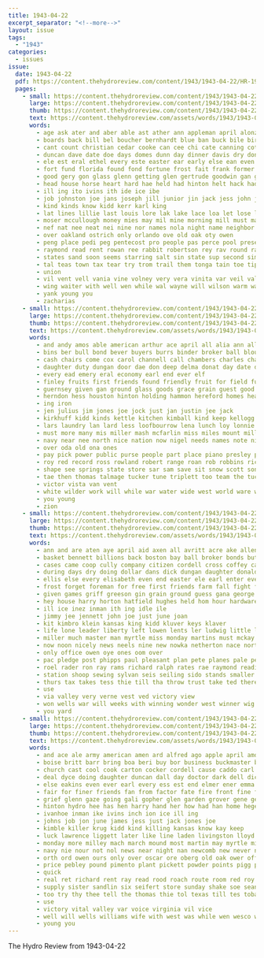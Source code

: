```yaml
---
title: 1943-04-22
excerpt_separator: "<!--more-->"
layout: issue
tags:
  - "1943"
categories:
  - issues
issue:
  date: 1943-04-22
  pdf: https://content.thehydroreview.com/content/1943/1943-04-22/HR-1943-04-22.pdf
  pages:
    - small: https://content.thehydroreview.com/content/1943/1943-04-22/small/HR-1943-04-22-01.jpg
      large: https://content.thehydroreview.com/content/1943/1943-04-22/large/HR-1943-04-22-01.jpg
      thumb: https://content.thehydroreview.com/content/1943/1943-04-22/thumbnails/HR-1943-04-22-01.jpg
      text: https://content.thehydroreview.com/assets/words/1943/1943-04-22/HR-1943-04-22-01.txt
      words:
        - age ask ater and aber able ast ather ann appleman april alonzo agnes awe allen alee all ave avers aye arm armstrong arthur army ago anil acree ane aster anas are apache aca aman
        - boards back bill bel boucher bernhardt blue ban buck bile bird boys best board but bonds boan babin ben books better baptist browne been bere bal berry bond bow blond bil bak bis bos bay barnard bard bord baggot begin bethel book bet bost buy bridge bliss brought bert biemer bas bend born boone buckner both bride brantley bible branch
        - cant count christian cedar cooke can cee chi cate canning cot come class canyon comings church charles came call clyde cos cadet cattle cantrell conat crable christ crite chamber caine change cline crate company corpus caddo churches city chora cook cine cly cia cox christi coin close cons camp county corp capa christan corporal captain cops cue coll chap clas coast cody
        - duncan dave date doe days domes dunn day dinner davis dry donate dau ditmore dee dell director dress dooley daughter dies doyle during dav donart
        - ele est eral ethel every este easter ear early else ean even eras elijah ead ever end
        - fort fund florida found fond fortune frost fait frank former few felton friends forty fees fog for fay foo friday fray fare free frances fand from fetch fields first faille farm ford field
        - good gery gon glass glenn getting glen gertrude goodwin gan gee gift green gaither gay guest guess greggs grove grace gilmore gut greek gran grand glad gini gal gone grattan
        - head house horse heart hard hae held had hinton helt hack hadley harry her hume hen hundred henner has henry hydro hie him horace humphrey how huge husband hay holiness hin hodges har hasten high hubbard hamiton home honor hamilton
        - ill ing ito ivins ith ide ice ibe
        - job johnston joe jans joseph jill junior jin jack jess john jain just
        - kind kinds know kidd kerr karl king
        - lat lines lillie last louis lore lak lake lace loa let lose live letter loan leaders lustre lawrence louella lees levy lene lite late leta lea lies london lawton light long ling lingle left lara latter look like lac lowell land lang lafontaine larger
        - moser mccullough money mies may mil mine morning mill must male moc mong manchester mand more matter most marley maid minister medford monroe much mori mae mary miles mer monday mee march mason miner marlin miller mooney morn made mir merly mance man miss many members
        - nef nat nee neat nei nine nor names nola night name neighbor ner nati ning nea now noella neel new newton nest nowka nore news not north nims need
        - over oakland ostrich only orlando ove old oak oty owen
        - peng place pedi peg pentecost pro people pas perce pool present president paster pita potter past primer person prost pias phyllis pena por panks pastor pam pretty part paper pla pound patri press pennington pec peoples plume pay ponn pounds paar pent pee
        - raymond read rent rowan ree rabbit robertson rey rav round rate rat robert res ried ray ross rees raine rans ralph rollins ros rece ruth rom rex roy
        - states sand soon seems starring salt sin state sup second simpson suva sam sot sees shor sheridan setting sires south sein sim sister say smith sat sica sill set stewart sean sen soper seas sara san stan sire seay special seen sayers show seat service seven she shear sale schoo sport shoulder sell school street sleep sunday supply stockton sad sem still send shown saturday senior son sales study shay summer
        - tal teas town tax tear try trom trail them tonga tain toe tips too the tite teat tia then ten taken tam talk takes tae thomas take teacher tie thurs tate tell tes tat tad tom tee tin texas tay than teed
        - union
        - vil vent vell vania vine volney very vera vinita var veil val
        - wing waiter with well wen while wal wayne will wilson warm watch wheat winter weeks wass want was wahi went walk win write wil word work wien white west wat wagoner wife waters wai wellman war weig wey week wind
        - yank young you
        - zacharias
    - small: https://content.thehydroreview.com/content/1943/1943-04-22/small/HR-1943-04-22-02.jpg
      large: https://content.thehydroreview.com/content/1943/1943-04-22/large/HR-1943-04-22-02.jpg
      thumb: https://content.thehydroreview.com/content/1943/1943-04-22/thumbnails/HR-1943-04-22-02.jpg
      text: https://content.thehydroreview.com/assets/words/1943/1943-04-22/HR-1943-04-22-02.txt
      words:
        - and andy amos able american arthur ace april all alia ann allers august are alfred aid
        - bins ber bull bond bever buyers burrs binder broker ball blough binger bryan but bonds born balance bone beverage barr bureau bere been bill benda barber brought bulk bank buy beck bell button blum beer boys bet benny brother burn brew
        - cash chairs come cox carol channell call chambers charles chair colon clerk china caller cattle can carter coast credit cost city cream ciara church camp
        - daughter duty dungan door dae don deep delma donat day date den dats deering days during
        - every ead emery eral economy earl end ever elf
        - finley fruits first friends found friendly fruit for field fuel fea friday frankie forget from frie fay fine fresh farm fred
        - guernsey given gan ground glass goods grace grain guest good geary george garden gas gertrude glad
        - herndon hess houston hinton holding hammon hereford homes head hardware homer hart high hape hale home hott heed herbert hundred hen him heater harold has hole hydro hares hatfield how harry house honor hurt hey har hurts her
        - ing iron
        - jen julius jim jones joe jock just jan justin jee jack
        - kirkhuff kidd kinds kettle kitchen kimball kind keep kellogg
        - lars laundry lan lard less loofbourrow lena lunch loy lonnie ling last little lokey len lee life living liv loan left ler large lot lose lawn leis
        - must more many mis miller mash mcfarlin miss miles mount mill mitts mile mary milk mil much money million monday mon marl minnie marie mer melvin mention marvin mare morley marsh
        - navy near nee north nice nation now nigel needs names note night not
        - over oda old ona ones
        - pay pick power public purse people part place piano presley plate pieper pitt pitzer press port pump past proud pride patton pennie push
        - roy red record ross rowland robert range roan rob robbins rice rockers rie raymond rollins ree
        - shape see springs state store sar sam save sit snow scott son skaggs seen sink sell sewing speed seed stafford sans spring south stock sas side sunday sale sih steel seta september soe seeds service switzer saturday summer sal stand sund starring singer spain stockton saus
        - tae then thomas talmage tucker tune triplett too team the tuck thoma tool than table tome
        - victor vista van vent
        - white wilder work will while war water wide west world ware worth wash week wei weldin wening with win want wilda way walker was
        - you young
        - zion
    - small: https://content.thehydroreview.com/content/1943/1943-04-22/small/HR-1943-04-22-03.jpg
      large: https://content.thehydroreview.com/content/1943/1943-04-22/large/HR-1943-04-22-03.jpg
      thumb: https://content.thehydroreview.com/content/1943/1943-04-22/thumbnails/HR-1943-04-22-03.jpg
      text: https://content.thehydroreview.com/assets/words/1943/1943-04-22/HR-1943-04-22-03.txt
      words:
        - ann and are aten aye april aid axen all avritt acre ake allen aus
        - basket bennett billions back boston bay ball broker bonds but buy bail beverly beans billion beth ben barn bank ballow bost brought bill bethel brown bring business beck bird bers browne betty boucher both buckmaster borrow bos borde bus brothers bond book better bobby border bon best
        - cases came coop cully company citizen cordell cross coffey card chief con childre cen comfort cake city church cotton cream can class coffee celia crawford
        - during days dry doing dollar dans dick dungan daughter donald dinner day due duncan date dean dear
        - ellis else every elisabeth even end easter ele earl enter everts eich ean evelyn eye est
        - frost forget foreman for free first friends farm fall fight far fred friday flow foat fought fuel full from fay fea former florita flower freedom fees few
        - given games griff greeson gin grain ground guess gana george gas game glazier glad gave good goods genel guns guy grade glen general
        - hey house harry horton hatfield hughes held hom hour hardware him harold holly husbands had honor heart hold hydro henry hope huse has heusel happy home her
        - ill ice inez inman ith ing idle ile
        - jimmy jee jennett john joe just june joan
        - kit kimbro klein kansas king kidd kluver keys klaver
        - life lone leader liberty left lowen lents ler ludwig little lack lew land long loan live lee lasley last lesson line leta lin lay
        - miller much master man myrtle miss monday martins must mckay mound meal most milk many melba merry mexico made mina may members martin meats money mone more measles mally mighty
        - now noon nicely news neels nine new nowka netherton nace north need notice names nose not nove
        - only office owen oye ones oom over
        - pac pledge post phipps paul pleasant plan pete planes pale per plant pic pennington pone pro potter price pass payment poe pleasure prosper perfect phon par pata
        - roel rader ron ray rams richard ralph rates rae raymond reading rob rie rat roll ram race regis ret
        - station shoop sewing sylvan seis seiling sido stands smaller states sons sama shall sams six spain sims stange seven school study shoe sor schoo sleep story son stand service schroder stacy schools sai special seed sister seeds siem smith style stull staples slemp shells standard saving say sunday see spencer side sample sale she save sports stakes simpson
        - thurs tax takes tess thie till tha throw trust take ted theresa treat tailor teacher then tak them test thomason tag the toward thomas tell tho thur talkington tea than ture
        - use
        - via valley very verne vest ved victory view
        - won wells war will weeks with winning wonder west winner wig weatherford word wee wife while wai was winne washita washington working week weight world wait winter wilma white
        - you yard
    - small: https://content.thehydroreview.com/content/1943/1943-04-22/small/HR-1943-04-22-04.jpg
      large: https://content.thehydroreview.com/content/1943/1943-04-22/large/HR-1943-04-22-04.jpg
      thumb: https://content.thehydroreview.com/content/1943/1943-04-22/thumbnails/HR-1943-04-22-04.jpg
      text: https://content.thehydroreview.com/assets/words/1943/1943-04-22/HR-1943-04-22-04.txt
      words:
        - and ace ale army american amen ard alfred ago apple april amos all are able age arn
        - boise britt barr bring boa beri buy bor business buckmaster born bia bars barnard bot better brewer boat ber burn been box bowie boy bleach beck banh broad bordeaux began but battle back bridge brothers brother bloom brood
        - church cast cool cook carton cocker cordell cause caddo carl county chic ceres can clinton comfort call cane come card city cecil col cedar cal cream cant crystal che christian cole cody chee camp came core corner cheese cost
        - deal dyce doing daughter duncan dall day doctor dark dell dick days dinner december dear dallas delbert dust
        - else eakins even ever earl every ess est end elmer ener emma ear egg
        - fair for finer friends fan from factor fate fire front fine ford fort flowers friday fall fier first fuel fin floor fone found fell foot folks farm field furlough fayne frank
        - grief glenn gaze going gali gopher glen garden grover gene gee guest green grown glad good gas gone george
        - hinton hydro hee has hen harry hand her how had han home heger house hash hot him henke hower heard happy harold haines hah henry held
        - ivanhoe inman ike ivins inch ion ice ill ing
        - johns job jon june james jess just jack jones joe
        - kimble killer krug kidd kind killing kansas know kay keep
        - luck lawrence liggett later like line laden livingston lloyd long large lack living len last lines leavenworth live lower less laundry leon lucious light lowers left low lewellen land laho let late life
        - monday more milley mach march mound most martin may myrtle miss maple mille means mark moses many made master mechanic morris mcphearson man megli mou morning mon meal marvin
        - navy nie nour not nol news near night nan newcomb new never nine now
        - orth ord owen ours only over oscar ore oberg old oak ower office
        - price pebley pound pimento plant pickett powder points pigg present port payne page peggy pies patterson precious pounds pretty pert pee phe power people patient part place plants peace pay peppers paper piece paul
        - quick
        - real ret richard rent ray read rood roach route room red roy rav rollin rayne
        - supply sister sandlin six seifert store sunday shake soe sean service spanish seed still shadow shall sharon send ship saturday sea side sunshine style star sim sale saben sincere save stay she soap sines said smile second single scott sone seem seal sons short sun share sur supper soon stove spaniel stripe sweet shoulder son see
        - too try thy thee tell the thomas thie tol texas till tes tobacco tam team tor take tran tex
        - use
        - victory vital valley var voice virginia vil vice
        - well will wells williams wife with west was while wen wesco wie war wieland worth wonder white weatherford wendl want wing won why william week wayne wit write wire world
        - young you
---
```


The Hydro Review from 1943-04-22

<!--more-->


